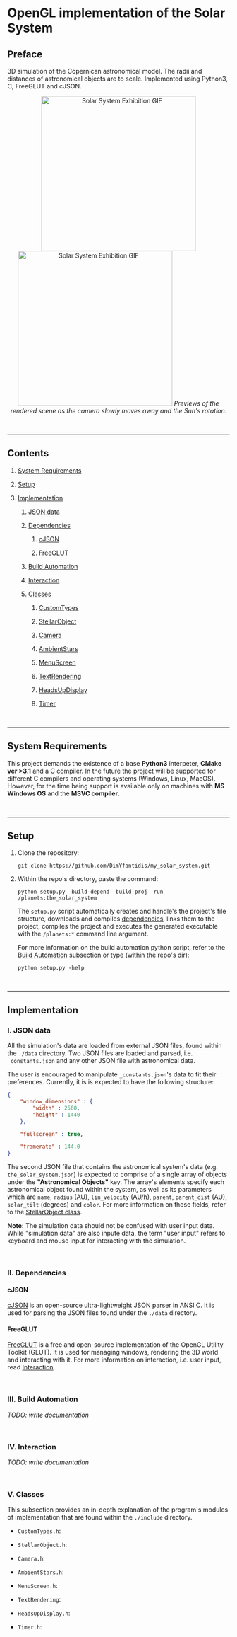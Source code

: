 # OpenGL implementation of the Solar System

## Preface
3D simulation of the Copernican astronomical model. The radii and distances of astronomical objects are to scale. Implemented using Python3, C, FreeGLUT and cJSON.

<p align="middle">
  <img src="./media/exhibition.gif" alt="Solar System Exhibition GIF" width="350">
  <img src="./media/exhibition2.gif" alt="Solar System Exhibition GIF" width="350">
    <i> Previews of the rendered scene as the camera slowly moves away and the Sun's rotation. </i>
</p>

<br>

---

## Contents

1. [System Requirements](#system-requirements)

2. [Setup](#setup)

3. [Implementation](#implementation)

    1. [JSON data](#i-json-data)

    2. [Dependencies](#ii-dependencies)

        1. [cJSON](#cjson)

        2. [FreeGLUT](#freeglut)

    3. [Build Automation](#iii-build-automation)

    4. [Interaction](#iv-interaction)

    5. [Classes](#v-classes)

        1. [CustomTypes](#customtypes)

        2. [StellarObject](#stellarobject)

        3. [Camera](#camera)

        4. [AmbientStars](#ambientstars)

        5. [MenuScreen](#menuscreen)

        6. [TextRendering](#textrendering)

        7. [HeadsUpDisplay](#headsupdisplay)

        8. [Timer](#timer)


<br>

---

## System Requirements

This project demands the existence of a base **Python3** interpeter, **CMake ver >3.1** and a C compiler. In the future the project will be supported for different C compilers and operating systems (Windows, Linux, MacOS). However, for the time being support is available only on machines with **MS Windows OS** and the **MSVC compiler**.

<br>

---


## Setup 

1. Clone the repository:
    ```
    git clone https://github.com/DimYfantidis/my_solar_system.git
    ```

2. Within the repo's directory, paste the command:
    ``` 
    python setup.py -build-depend -build-proj -run /planets:the_solar_system
    ```
    The `setup.py` script automatically creates and handle's the project's file structure, downloads and compiles [dependencies](#ii-dependencies), links them to the project, compiles the project and executes the generated executable with the `/planets:*` command line argument.

    For more information on the build automation python script, refer to the [Build Automation](#iii-build-automation) subsection or type (within the repo's dir):
    ```
    python setup.py -help
    ```

<br>

---


## Implementation

### I. JSON data

All the simulation's data are loaded from external JSON files, found within the `./data` directory. Two JSON files are loaded and parsed, i.e. `_constants.json` and any other JSON file with astronomical data.

The user is encouraged to manipulate `_constants.json`'s data to fit their preferences. Currently, it is is expected to have the following structure:

```json
{
    "window_dimensions" : {
        "width" : 2560,
        "height" : 1440
    },

    "fullscreen" : true,

    "framerate" : 144.0
}
```

The second JSON file that contains the astronomical system's data (e.g. `the_solar_system.json`) is expected to comprise of a single array of objects under the **"Astronomical Objects"** key. The array's elements specify each astronomical object found within the system, as well as its parameters which are `name`, `radius` (AU), `lin_velocity` (AU/h), `parent`, `parent_dist` (AU), `solar_tilt` (degrees) and `color`. For more information on those fields, refer to the [StellarObject class](#stellarobject).


**Note:** The simulation data should not be confused with user input data. While "simulation data" are also inpute data, the term "user input" refers to keyboard and mouse input for interacting with the simulation.

<br>

### II. Dependencies

#### cJSON

[cJSON](https://github.com/DaveGamble/cJSON) is an open-source ultra-lightweight JSON parser in ANSI C. It is used for parsing the JSON files found under the `./data` directory.

#### FreeGLUT

[FreeGLUT](https://github.com/freeglut/freeglut) is a free and open-source implementation of the OpenGL Utility Toolkit (GLUT). It is used for managing windows, rendering the 3D world and interacting with it. For more information on interaction, i.e. user input, read [Interaction](#iv-interaction).

<br>

### III. Build Automation

*TODO: write documentation*

<br>


### IV. Interaction

*TODO: write documentation*

<br>

### V. Classes

This subsection provides an in-depth explanation of the program's modules of implementation that are found within the `./include` directory.

<a id="customtypes"></a>

* `CustomTypes.h`:


<a id="stellarobject"></a>

* `StellarObject.h`:


<a id="camera"></a>

* `Camera.h`:


<a id="ambientstars"></a>

* `AmbientStars.h`:


<a id="menuscreen"></a>

* `MenuScreen.h`:


<a id="textrendering"></a>

* `TextRendering`:


<a id="headsupdisplay"></a>

* `HeadsUpDisplay.h`:


<a id="timer"></a>

* `Timer.h`:

